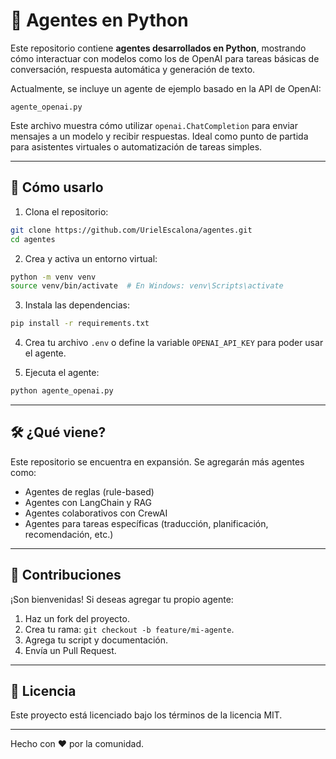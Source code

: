 # 🧠 Agentes en Python

Este repositorio contiene **agentes desarrollados en Python**, mostrando cómo interactuar con modelos como los de OpenAI para tareas básicas de conversación, respuesta automática y generación de texto.

Actualmente, se incluye un agente de ejemplo basado en la API de OpenAI:

```
agente_openai.py
```

Este archivo muestra cómo utilizar `openai.ChatCompletion` para enviar mensajes a un modelo y recibir respuestas. Ideal como punto de partida para asistentes virtuales o automatización de tareas simples.

---

## 🚀 Cómo usarlo

1. Clona el repositorio:

```bash
git clone https://github.com/UrielEscalona/agentes.git
cd agentes
```

2. Crea y activa un entorno virtual:

```bash
python -m venv venv
source venv/bin/activate  # En Windows: venv\Scripts\activate
```

3. Instala las dependencias:

```bash
pip install -r requirements.txt
```

4. Crea tu archivo `.env` o define la variable `OPENAI_API_KEY` para poder usar el agente.

5. Ejecuta el agente:

```bash
python agente_openai.py
```

---

## 🛠️ ¿Qué viene?

Este repositorio se encuentra en expansión. Se agregarán más agentes como:

- Agentes de reglas (rule-based)
- Agentes con LangChain y RAG
- Agentes colaborativos con CrewAI
- Agentes para tareas específicas (traducción, planificación, recomendación, etc.)

---

## 🤝 Contribuciones

¡Son bienvenidas! Si deseas agregar tu propio agente:

1. Haz un fork del proyecto.
2. Crea tu rama: `git checkout -b feature/mi-agente`.
3. Agrega tu script y documentación.
4. Envía un Pull Request.

---

## 📄 Licencia

Este proyecto está licenciado bajo los términos de la licencia MIT.

---

Hecho con ❤️ por la comunidad.
